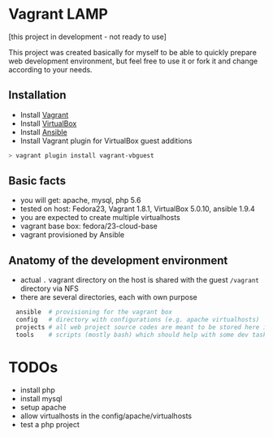 # Vagrant LAMP
[this project in development - not ready to use]

This project was created basically for myself to be able to quickly prepare web development
environment, but feel free to use it or fork it and change according to your needs.

## Installation
* Install [Vagrant](https://docs.vagrantup.com/v2/installation/index.html "Vagrant docs - Istallation")
* Install [VirtualBox](https://www.virtualbox.org/)
* Install [Ansible](http://docs.ansible.com/intro_installation.html)
* Install Vagrant plugin for VirtualBox guest additions
```bash
> vagrant plugin install vagrant-vbguest
```


## Basic facts
* you will get: apache, mysql, php 5.6
* tested on host: Fedora23, Vagrant 1.8.1, VirtualBox 5.0.10, ansible 1.9.4
* you are expected to create multiple virtualhosts
* vagrant base box: fedora/23-cloud-base
* vagrant provisioned by Ansible


## Anatomy of the development environment
- actual `.` vagrant directory on the host is shared with the guest `/vagrant` directory via NFS
- there are several directories, each with own purpose
```bash
  ansible  # provisioning for the vagrant box
  config   # directory with configurations (e.g. apache virtualhosts)
  projects # all web project source codes are meant to be stored here in subdirectories
  tools    # scripts (mostly bash) which should help with some dev tasks
```  


# TODOs
- install php
- install mysql
- setup apache
 - allow virtualhosts in the config/apache/virtualhosts
- test a php project

